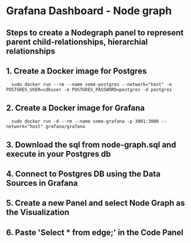 # Grafana Dashboard - Node graph

## Steps to create a Nodegraph panel to represent parent child-relationships, hierarchial relationships

## 1. Create a Docker image for Postgres
      sudo docker run --rm --name some-postgres --network="host" -e POSTGRES_USER=cdbuser -e POSTGRES_PASSWORD=postgres -d postgres
   
## 2. Create a Docker image for Grafana
      sudo docker run -d --rm --name some-grafana -p 3001:3000 --network="host" grafana/grafana

## 3. Download the sql from node-graph.sql and execute in your Postgres db

## 4. Connect to Postgres DB using the Data Sources in Grafana 

## 5. Create a new Panel and select Node Graph as the Visualization

## 6. Paste 'Select * from edge;' in the Code Panel
   
